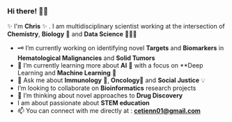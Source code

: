### Hi there! 👋🏿
✨ I'm **Chris** ✨ . I am multidisciplinary scientist working at the intersection of **Chemistry**, **Biology** 🧫 and **Data Science** 👨🏿‍💻

- 🗝 I’m currently working on identifying novel **Targets** and **Biomarkers** in **Hematological Malignancies** and **Solid Tumors**
- 🔭 I’m currently learning more about **AI** 🚀 with a focus on **Deep Learning and **Machine Learning** 🤖
- 💬 Ask me about **Immunology** 🧬, **Oncology**🔬 and **Social Justice** 💡
- I’m looking to collaborate on **Bioinformatics** research projects
- 🤔 I’m thinking about novel approaches to **Drug Discovery**
- I am about passionate about **STEM education**
- 📫  You can connect with me directly at : **cetienn01@gmail.com**

<!--
**cetienn01/cetienn01** is a  _special_  repository because its `README.md` (this file) appears on your GitHub profile.

Here are some ideas to get you started:


- 🤔 I’m looking for help with ...
- ⚡ Fun fact: ...
-->
